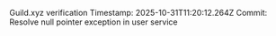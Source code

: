 Guild.xyz verification
Timestamp: 2025-10-31T11:20:12.264Z
Commit: Resolve null pointer exception in user service